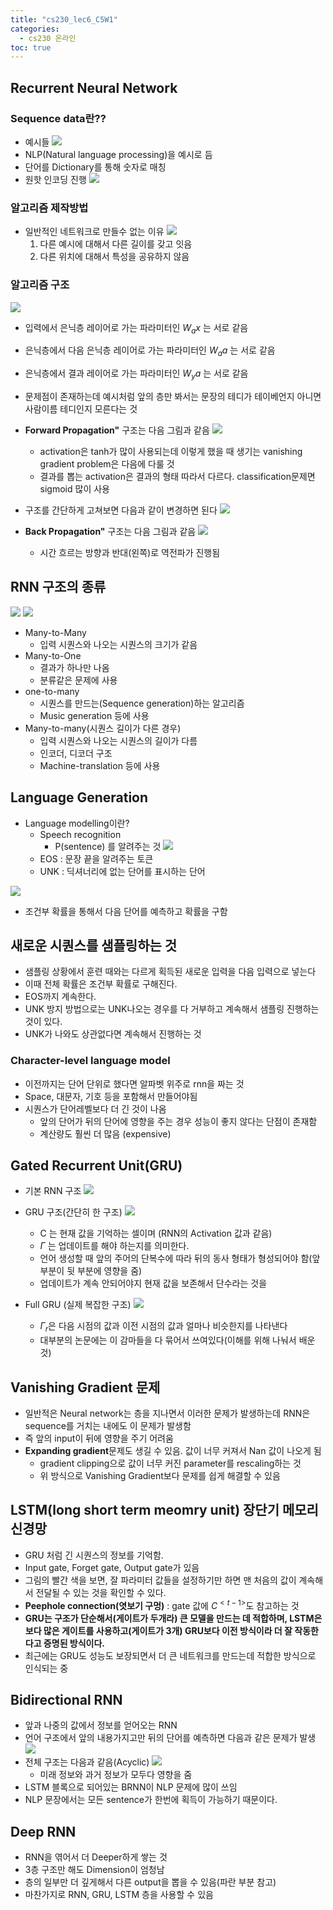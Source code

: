 ```yaml
---
title: "cs230_lec6_C5W1"
categories: 
  - cs230 온라인 
toc: true
---
```

## Recurrent Neural Network

### Sequence data란??
- 예시들
![](/assets/img/images/2020-02-01-17-07-23.png)
- NLP(Natural language processing)을 예시로 듬
- 단어를 Dictionary를 통해 숫자로 매칭
- 원핫 인코딩 진행
![](/assets/img/images/2020-02-01-17-14-13.png)

### 알고리즘 제작방법
- 일반적인 네트워크로 만들수 없는 이유
![](/assets/img/images/2020-02-01-17-16-06.png)
    1) 다른 예시에 대해서 다른 길이를 갖고 잇음
    2) 다른 위치에 대해서 특성을 공유하지 않음

### 알고리즘 구조
![](/assets/img/images/2020-02-01-17-22-18.png)
- 입력에서 은닉층 레이어로 가는 파라미터인 $W_ax$ 는 서로 같음
- 은닉층에서 다음 은닉층 레이어로 가는 파라미터인 $W_aa$ 는 서로 같음
- 은닉층에서 결과 레이어로 가는 파라미터인 $W_ya$ 는 서로 같음
- 문제점이 존재하는데 예시처럼 앞의 층만 봐서는 문장의 테디가 테이베언지 아니면 사람이름 테디인지 모른다는 것 
- **Forward Propagation"** 구조는 다음 그림과 같음
![](/assets/img/images/2020-02-01-17-27-52.png)
  - activation은 tanh가 많이 사용되는데 이렇게 했을 때 생기는 vanishing gradient problem은 다음에 다룰 것 
  - 결과를 뽑는 activation은 결과의 형태 따라서 다르다. classification문제면 sigmoid 많이 사용

- 구조를 간단하게 고쳐보면 다음과 같이 변경하면 된다
![](/assets/img/images/2020-02-01-17-29-13.png)

- **Back Propagation"** 구조는 다음 그림과 같음
  ![](/assets/img/images/2020-02-01-19-54-47.png)
  - 시간 흐르는 방향과 반대(왼쪽)로 역전파가 진행됨

## RNN 구조의 종류
![](/assets/img/images/2020-02-03-10-22-05.png)
![](/assets/img/images/2020-02-03-10-24-29.png)
- Many-to-Many
  - 입력 시퀀스와 나오는 시퀀스의 크기가 같음
- Many-to-One 
  - 결과가 하나만 나옴
  - 분류같은 문제에 사용
- one-to-many
  - 시퀀스를 만드는(Sequence generation)하는 알고리즘
  - Music generation 등에 사용
- Many-to-many(시퀀스 길이가 다른 경우)
  - 입력 시퀀스와 나오는 시퀀스의 길이가 다름
  - 인코더, 디코더 구조
  - Machine-translation 등에 사용
## Language Generation
- Language modelling이란?
  - Speech recognition
    - P(sentence) 를 알려주는 것
![](/assets/img/images/2020-02-03-10-31-49.png)
  - EOS : 문장 끝을 알려주는 토큰
  - UNK : 딕셔너리에 없는 단어를 표시하는 단어 

![](/assets/img/images/2020-02-03-10-35-44.png)
  - 조건부 확률을 통해서 다음 단어를 예측하고 확률을 구함

## 새로운 시퀀스를 샘플링하는 것
- 샘플링 상황에서 훈련 때와는 다르게 획득된 새로운 입력을 다음 입력으로 넣는다
- 이때 전체 확률은 조건부 확률로 구해진다.
- EOS까지 계속한다.
- UNK 방지 방법으로는 UNK나오는 경우를 다 거부하고 계속해서 샘플링 진행하는 것이 있다.
- UNK가 나와도 상관없다면 계속해서 진행하는 것

### Character-level language model
- 이전까지는 단어 단위로 했다면 알파벳 위주로 rnn을 짜는 것 
- Space, 대문자, 기호 등을 포함해서 만들어야됨
- 시퀀스가 단어레벨보다 더 긴 것이 나옴
  - 앞의 단어가 뒤의 단어에 영향을 주는 경우 성능이 좋지 않다는 단점이 존재함
  - 계산량도 훨씬 더 많음 (expensive)

## Gated Recurrent Unit(GRU)
- 기본 RNN 구조
![](/assets/img/images/2020-02-03-10-55-17.png)

- GRU 구조(간단히 한 구조)
![](/assets/img/images/2020-02-03-11-30-03.png)
  - C 는 현재 값을 기억하는 셀이며 (RNN의 Activation 값과 같음)
  - $\Gamma$ 는 업데이트를 해야 하는지를 의미한다.
  - 언어 생성할 때 앞의 주어의 단복수에 따라 뒤의 동사 형태가 형성되어야 함(앞 부분이 뒷 부분에 영향을 줌)
  - 업데이트가 계속 안되어야지 현재 값을 보존해서 단수라는 것을 
- Full GRU (실제 복잡한 구조)
![](/assets/img/images/2020-02-03-13-12-22.png)
  - $\Gamma_r$은 다음 시점의 값과 이전 시점의 값과 얼마나 비슷한지를 나타낸다
  - 대부분의 논문에는 이 감마들을 다 묶어서 쓰여있다(이해를 위해 나눠서 배운 것)

## Vanishing Gradient 문제
- 일반적은 Neural network는 층을 지나면서 이러한 문제가 발생하는데 RNN은 sequence를 거치는 내에도 이 문제가 발생함
- 즉 앞의 input이 뒤에 영향을 주기 어려움
- **Expanding gradient**문제도 생길 수 있음. 값이 너무 커져서 Nan 값이 나오게 됨
  - gradient clipping으로 값이 너무 커진 parameter를 rescaling하는 것
  - 위 방식으로 Vanishing Gradient보다 문제를 쉽게 해결할 수 있음

## LSTM(long short term meomry unit) 장단기 메모리 신경망
- GRU 처럼 긴 시퀀스의 정보를 기억함.
- Input gate, Forget gate, Output gate가 있음
- 그림의 빨간 색을 보면, 잘 파라미터 값들을 설정하기만 하면 맨 처음의 값이 계속해서 전달될 수 있는 것을 확인할 수 있다.
- **Peephole connection(엿보기 구멍)** : gate 값에 $C^{<t-1>}$도 참고하는 것
- **GRU는 구조가 단순해서(게이트가 두개라) 큰 모델을 만드는 데 적합하며, LSTM은 보다 많은 게이트를 사용하고(게이트가 3개) GRU보다 이전 방식이라 더 잘 작동한다고 증명된 방식이다.**
- 최근에는 GRU도 성능도 보장되면서 더 큰 네트워크를 만드는데 적합한 방식으로 인식되는 중 

## Bidirectional RNN
- 앞과 나중의 값에서 정보를 얻어오는 RNN
- 언어 구조에서 앞의 내용가지고만 뒤의 단어를 예측하면 다음과 같은 문제가 발생
![](/assets/img/images/2020-02-03-13-47-32.png)
- 전체 구조는 다음과 같음(Acyclic)
  ![](/assets/img/images/2020-02-03-14-21-54.png)
  - 미래 정보와 과거 정보가 모두다 영향을 줌 
- LSTM 블록으로 되어있는 BRNN이 NLP 문제에 많이 쓰임 
- NLP 문장에서는 모든 sentence가 한번에 획득이 가능하기 때문이다.

## Deep RNN
- RNN을 엮어서 더 Deeper하게 쌓는 것
- 3층 구조만 해도 Dimension이 엄청남
- 층의 일부만 더 깊게해서 다른 output을 뽑을 수 있음(파란 부분 참고)
- 마찬가지로 RNN, GRU, LSTM 층을 사용할 수 있음